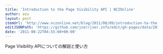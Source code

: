 ```yaml
---
title: 'Introduction to the Page Visibility API | NCZOnline'
author: azu
layout: post
itemUrl: 'http://www.nczonline.net/blog/2011/08/09/introduction-to-the-page-visibility-api/'
editJSONPath: 'https://github.com/jser/jser.info/edit/gh-pages/data/2011/08/index.json'
date: '2011-08-22T04:55:00+00:00'
---
```

Page Visibility APIについての解説と使い方

